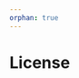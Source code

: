 ```yaml
---
orphan: true
---
```


# License

```{include} ../LICENSE

```
                                                                                                     